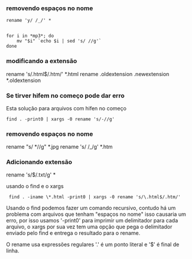 ### removendo espaços no nome

    rename 'y/ /_/' *


    for i in *mp3*; do
        mv "$i" `echo $i | sed 's/ //g'`
    done

### modificando a extensão

 rename 's/\.html$/.htm/' *.html
 rename .oldextension .newextension *.oldextension


### Se tirver hifem no começo pode dar erro
Esta solução para arquivos com hifen no começo

    find . -print0 | xargs -0 rename 's/-//g'


### removendo espaços no nome

  rename "s/ *//g" *.jpg
  rename 's/ /_/g' *.htm


### Adicionando extensão

  rename 's/$/.txt/g' *


usando o find e o xargs

     find . -iname \*.html -print0 | xargs -0 rename 's/\.html$/.htm/'

Usando o find podemos fazer um comando recursivo, contudo
há um problema com arquivos que tenham "espaços no nome" isso
causaria um erro, por isso usamos '-print0' para imprimir um
delimitador para cada arquivo, o xargs por sua vez tem uma opção
que pega o delimitador enviado pelo find e entrega o resultado
para o rename.

O rename usa expressões regulares '\.' é um ponto literal
e '$' é final de linha.

